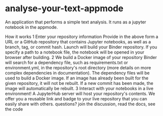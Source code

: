 # analyse-your-text-appmode

An application that performs a simple text analysis. It runs as a jupyter notebook in the appmode.

How it works
1
Enter your repository information
Provide in the above form a URL or a GitHub repository that contains Jupyter notebooks, as well as a branch, tag, or commit hash. Launch will build your Binder repository. If you specify a path to a notebook file, the notebook will be opened in your browser after building.
2
We build a Docker image of your repository
Binder will search for a dependency file, such as requirements.txt or environment.yml, in the repository's root directory (more details on more complex dependencies in documentation). The dependency files will be used to build a Docker image. If an image has already been built for the given repository, it will not be rebuilt. If a new commit has been made, the image will automatically be rebuilt.
3
Interact with your notebooks in a live environment!
A JupyterHub server will host your repository's contents. We offer you a reusable link and badge to your live repository that you can easily share with others.
questions?
join the discussion, read the docs, see the code
